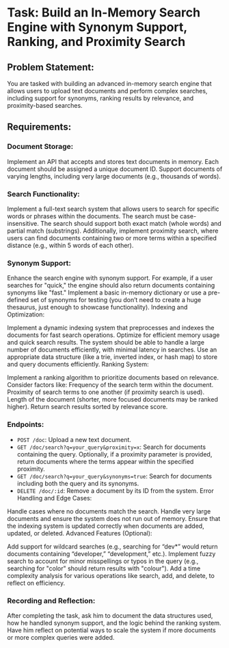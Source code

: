 # Task: Build an In-Memory Search Engine with Synonym Support, Ranking, and Proximity Search

## Problem Statement:

You are tasked with building an advanced in-memory search engine that allows users to upload text documents and perform complex searches, including support for synonyms, ranking results by relevance, and proximity-based searches.

## Requirements:

### Document Storage:

Implement an API that accepts and stores text documents in memory.
Each document should be assigned a unique document ID.
Support documents of varying lengths, including very large documents (e.g., thousands of words).

### Search Functionality:

Implement a full-text search system that allows users to search for specific words or phrases within the documents.
The search must be case-insensitive.
The search should support both exact match (whole words) and partial match (substrings).
Additionally, implement proximity search, where users can find documents containing two or more terms within a specified distance (e.g., within 5 words of each other).

### Synonym Support:

Enhance the search engine with synonym support. For example, if a user searches for "quick," the engine should also return documents containing synonyms like "fast."
Implement a basic in-memory dictionary or use a pre-defined set of synonyms for testing (you don’t need to create a huge thesaurus, just enough to showcase functionality).
Indexing and Optimization:

Implement a dynamic indexing system that preprocesses and indexes the documents for fast search operations.
Optimize for efficient memory usage and quick search results. The system should be able to handle a large number of documents efficiently, with minimal latency in searches.
Use an appropriate data structure (like a trie, inverted index, or hash map) to store and query documents efficiently.
Ranking System:

Implement a ranking algorithm to prioritize documents based on relevance. Consider factors like:
Frequency of the search term within the document.
Proximity of search terms to one another (if proximity search is used).
Length of the document (shorter, more focused documents may be ranked higher).
Return search results sorted by relevance score.

### Endpoints:

- `POST /doc`: Upload a new text document.
- `GET /doc/search?q=your_query&proximity=x`: Search for documents containing the query. Optionally, if a proximity parameter is provided, return documents where the terms appear within the specified proximity.
- `GET /doc/search?q=your_query&synonyms=true`: Search for documents including both the query and its synonyms.
- `DELETE /doc/:id`: Remove a document by its ID from the system.
Error Handling and Edge Cases:

Handle cases where no documents match the search.
Handle very large documents and ensure the system does not run out of memory.
Ensure that the indexing system is updated correctly when documents are added, updated, or deleted.
Advanced Features (Optional):

Add support for wildcard searches (e.g., searching for “dev*” would return documents containing “developer,” “development,” etc.).
Implement fuzzy search to account for minor misspellings or typos in the query (e.g., searching for "color" should return results with "colour").
Add a time complexity analysis for various operations like search, add, and delete, to reflect on efficiency.

### Recording and Reflection:

After completing the task, ask him to document the data structures used, how he handled synonym support, and the logic behind the ranking system.
Have him reflect on potential ways to scale the system if more documents or more complex queries were added.
